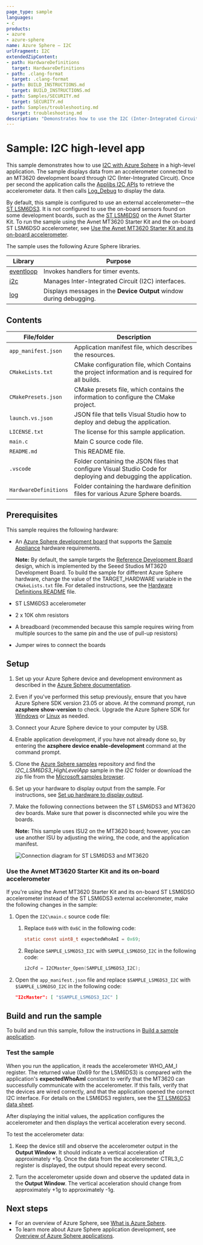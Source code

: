 ```yaml
---
page_type: sample
languages:
- c
products:
- azure
- azure-sphere
name: Azure Sphere – I2C
urlFragment: I2C
extendedZipContent:
- path: HardwareDefinitions
  target: HardwareDefinitions
- path: .clang-format
  target: .clang-format
- path: BUILD_INSTRUCTIONS.md
  target: BUILD_INSTRUCTIONS.md
- path: Samples/SECURITY.md
  target: SECURITY.md
- path: Samples/troubleshooting.md
  target: troubleshooting.md
description: "Demonstrates how to use the I2C (Inter-Integrated Circuit) interface with Azure Sphere in a high-level application."
---
```


# Sample: I2C high-level app

This sample demonstrates how to use [I2C with Azure Sphere](https://learn.microsoft.com/azure-sphere/app-development/i2c) in a high-level application. The sample displays data from an accelerometer connected to an MT3620 development board through I2C (Inter-Integrated Circuit). Once per second the application calls the [Applibs I2C APIs](https://learn.microsoft.com/azure-sphere/reference/applibs-reference/applibs-i2c/i2c-overview) to retrieve the accelerometer data. It then calls [Log_Debug](https://learn.microsoft.com/azure-sphere/reference/applibs-reference/applibs-log/function-log-debug) to display the data.

By default, this sample is configured to use an external accelerometer—the [ST LSM6DS3](https://www.mouser.co.uk/datasheet/2/389/dm00133076-1798402.pdf). It is not configured to use the on-board sensors found on some development boards, such as the [ST LSM6DS0](https://www.st.com/resource/en/datasheet/LSM6DSO.pdf) on the Avnet Starter Kit. To run the sample using the Avnet MT3620 Starter Kit and the on-board ST LSM6DSO accelerometer, see [Use the Avnet MT3620 Starter Kit and its on-board accelerometer](#use-the-avnet-mt3620-starter-kit-and-its-on-board-accelerometer).

The sample uses the following Azure Sphere libraries.

| Library | Purpose |
|---------|---------|
| [eventloop](https://learn.microsoft.com/azure-sphere/reference/applibs-reference/applibs-eventloop/eventloop-overview) | Invokes handlers for timer events. |
| [i2c](https://learn.microsoft.com/azure-sphere/reference/applibs-reference/applibs-i2c/i2c-overview) | Manages Inter-Integrated Circuit (I2C) interfaces. |
| [log](https://learn.microsoft.com/azure-sphere/reference/applibs-reference/applibs-log/log-overview) | Displays messages in the **Device Output** window during debugging. |

## Contents

| File/folder           | Description |
|-----------------------|-------------|
| `app_manifest.json`   | Application manifest file, which describes the resources. |
| `CMakeLists.txt`      | CMake configuration file, which Contains the project information and is required for all builds. |
| `CMakePresets.json`   | CMake presets file, which contains the information to configure the CMake project. |
| `launch.vs.json`      | JSON file that tells Visual Studio how to deploy and debug the application. |
| `LICENSE.txt`         | The license for this sample application. |
| `main.c`              | Main C source code file. |
| `README.md`           | This README file. |
| `.vscode`             | Folder containing the JSON files that configure Visual Studio Code for deploying and debugging the application. |
| `HardwareDefinitions` | Folder containing the hardware definition files for various Azure Sphere boards. |

## Prerequisites

This sample requires the following hardware:

- An [Azure Sphere development board](https://aka.ms/azurespheredevkits) that supports the [Sample Appliance](../../../HardwareDefinitions) hardware requirements.

   **Note:** By default, the sample targets the [Reference Development Board](https://learn.microsoft.com/azure-sphere/hardware/mt3620-reference-board-design) design, which is implemented by the Seeed Studios MT3620 Development Board. To build the sample for different Azure Sphere hardware, change the value of the TARGET_HARDWARE variable in the `CMakeLists.txt` file. For detailed instructions, see the [Hardware Definitions README](../../../HardwareDefinitions/README.md) file.

- ST LSM6DS3 accelerometer
- 2 x 10K ohm resistors
- A breadboard (recommended because this sample requires wiring from multiple sources to the same pin and the use of pull-up resistors)
- Jumper wires to connect the boards

## Setup

1. Set up your Azure Sphere device and development environment as described in the [Azure Sphere documentation](https://learn.microsoft.com/azure-sphere/install/overview).
1. Even if you've performed this setup previously, ensure that you have Azure Sphere SDK version 23.05 or above. At the command prompt, run **azsphere show-version** to check. Upgrade the Azure Sphere SDK for [Windows](https://learn.microsoft.com/azure-sphere/install/install-sdk) or [Linux](https://learn.microsoft.com/azure-sphere/install/install-sdk-linux) as needed.
1. Connect your Azure Sphere device to your computer by USB.
1. Enable application development, if you have not already done so, by entering the **azsphere device enable-development** command at the command prompt.
1. Clone the [Azure Sphere samples](https://github.com/Azure/azure-sphere-samples) repository and find the *I2C_LSM6DS3_HighLevelApp* sample in the *I2C* folder or download the zip file from the [Microsoft samples browser](https://learn.microsoft.com/samples/azure/azure-sphere-samples/i2c/).
1. Set up your hardware to display output from the sample. For instructions, see [Set up hardware to display output](https://learn.microsoft.com/azure-sphere/install/qs-multicore-dev#set-up-hardware-to-display-output).
1. Make the following connections between the ST LSM6DS3 and MT3620 dev boards. Make sure that power is disconnected while you wire the boards.

    **Note:** This sample uses ISU2 on the MT3620 board; however, you can use another ISU by adjusting the wiring, the code, and the application manifest.

    ![Connection diagram for ST LSM6DS3 and MT3620](./media/i2cwiring.png)

### Use the Avnet MT3620 Starter Kit and its on-board accelerometer

If you're using the Avnet MT3620 Starter Kit and its on-board ST LSM6DSO accelerometer instead of the ST LSM6DS3 external accelerometer, make the following changes in the sample:

1. Open the `I2C\main.c` source code file:
    1. Replace `0x69` with `0x6C` in the following code:

        ```c
        static const uint8_t expectedWhoAmI = 0x69;
        ```

    1. Replace `SAMPLE_LSM6DS3_I2C` with `SAMPLE_LSM6DSO_I2C` in the following code:

        ```c
        i2cFd = I2CMaster_Open(SAMPLE_LSM6DS3_I2C);
        ```

1. Open the `app_manifest.json` file and replace `$SAMPLE_LSM6DS3_I2C` with `$SAMPLE_LSM6DSO_I2C` in the following code:

    ```json
    "I2cMaster": [ "$SAMPLE_LSM6DS3_I2C" ]
    ```

## Build and run the sample

To build and run this sample, follow the instructions in [Build a sample application](../../../BUILD_INSTRUCTIONS.md).

### Test the sample

When you run the application, it reads the accelerometer WHO_AM_I register. The returned value (0x69 for the LSM6DS3) is compared with the application's **expectedWhoAmI** constant to verify that the MT3620 can successfully communicate with the accelerometer. If this fails, verify that the devices are wired correctly, and that the application opened the correct I2C interface. For details on the LSM6DS3 registers, see the [ST LSM6DS3 data sheet](https://www.mouser.co.uk/datasheet/2/389/dm00133076-1798402.pdf).

After displaying the initial values, the application configures the accelerometer and then displays the vertical acceleration every second.

To test the accelerometer data:

1. Keep the device still and observe the accelerometer output in the **Output Window**. It should indicate a vertical acceleration of approximately +1g. Once the data from the accelerometer CTRL3_C register is displayed, the output should repeat every second.

1. Turn the accelerometer upside down and observe the updated data in the **Output Window**. The vertical acceleration should change from approximately +1g to approximately -1g.

## Next steps

- For an overview of Azure Sphere, see [What is Azure Sphere](https://learn.microsoft.com/azure-sphere/product-overview/what-is-azure-sphere).
- To learn more about Azure Sphere application development, see [Overview of Azure Sphere applications](https://learn.microsoft.com/azure-sphere/app-development/applications-overview).
